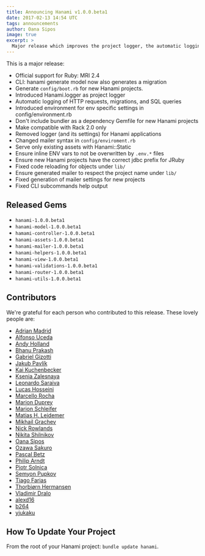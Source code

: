 ```yaml
---
title: Announcing Hanami v1.0.0.beta1
date: 2017-02-13 14:54 UTC
tags: announcements
author: Oana Sipos
image: true
excerpt: >
  Major release which improves the project logger, the automatic logging of HTTP requests, migrations, and SQL queries and other small fixes.
---
```


This is a major release:

  * Official support for Ruby: MRI 2.4
  * CLI: hanami generate model now also generates a migration
  * Generate `config/boot.rb` for new Hanami projects.
  * Introduced Hanami.logger as project logger
  * Automatic logging of HTTP requests, migrations, and SQL queries
  * Introduced environment for env specific settings in config/environment.rb
  * Don't include bundler as a dependency Gemfile for new Hanami projects
  * Make compatible with Rack 2.0 only
  * Removed logger (and its settings) for Hanami applications
  * Changed mailer syntax in `config/enviroment.rb`
  * Serve only existing assets with Hanami::Static
  * Ensure inline ENV vars to not be overwritten by `.env.*` files
  * Ensure new Hanami projects have the correct jdbc prefix for JRuby
  * Fixed code reloading for objects under `lib/`
  * Ensure generated mailer to respect the project name under `lib/`
  * Fixed generation of mailer settings for new projects
  * Fixed CLI subcommands help output

## Released Gems

  * `hanami-1.0.0.beta1`
  * `hanami-model-1.0.0.beta1`
  * `hamami-controller-1.0.0.beta1`
  * `hanami-assets-1.0.0.beta1`
  * `hanami-mailer-1.0.0.beta1`
  * `hanami-helpers-1.0.0.beta1`
  * `hanami-view-1.0.0.beta1`
  * `hanami-validations-1.0.0.beta1`
  * `hanami-router-1.0.0.beta1`
  * `hanami-utils-1.0.0.beta1`

## Contributors

We're grateful for each person who contributed to this release. These lovely people are:

* [Adrian Madrid](https://github.com/aemadrid)
* [Alfonso Uceda](https://github.com/AlfonsoUceda)
* [Andy Holland](https://github.com/AMHOL)
* [Bhanu Prakash](https://github.com/bhanuone)
* [Gabriel Gizotti](https://github.com/gizotti)
* [Jakub Pavlík](https://github.com/igneus)
* [Kai Kuchenbecker](https://github.com/kaikuchn)
* [Ksenia Zalesnaya](https://github.com/ksenia-zalesnaya)
* [Leonardo Saraiva](https://github.com/vyper)
* [Lucas Hosseini](https://github.com/beauby)
* [Marcello Rocha](https://github.com/mereghost)
* [Marion Duprey](https://github.com/TiteiKo)
* [Marion Schleifer](https://github.com/marionschleifer)
* [Matias H. Leidemer](https://github.com/matiasleidemer)
* [Mikhail Grachev](https://github.com/mgrachev)
* [Nick Rowlands](https://github.com/rowlando)
* [Nikita Shilnikov](https://github.com/flash-gordon)
* [Oana Sipos](https://github.com/oana-sipos)
* [Ozawa Sakuro](https://github.com/sakuro)
* [Pascal Betz](https://github.com/pascalbetz)
* [Philip Arndt](https://github.com/parndt)
* [Piotr Solnica](https://github.com/solnic)
* [Semyon Pupkov](https://github.com/artofhuman)
* [Tiago Farias](https://github.com/tiagofsilva)
* [Thorbjørn Hermansen](https://github.com/thhermansen)
* [Vladimir Dralo](https://github.com/vladra)
* [alexd16](https://github.com/alexd16)
* [b264](https://github.com/b264)
* [yjukaku](https://github.com/yjukaku)

## How To Update Your Project

From the root of your Hanami project: `bundle update hanami`.

